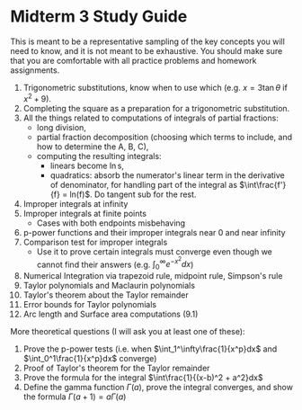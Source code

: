 # Midterm 3 Study Guide

This is meant to be a representative sampling of the key concepts you will need to know, and it is not meant to be exhaustive. You should make sure that you are comfortable with all practice problems and homework assignments.

1. Trigonometric substitutions, know when to use which (e.g. $x = 3\tan\theta$ if $x^2+9$).
2. Completing the square as a preparation for a trigonometric substitution.
3. All the things related to computations of integrals of partial fractions:
    - long division,
    - partial fraction decomposition (choosing which terms to include, and how to determine the A, B, C),
    - computing the resulting integrals:
        - linears become $\ln$s,
        - quadratics: absorb the numerator's linear term in the derivative of denominator, for handling part of the integral as $\int\frac{f'}{f} = ln(f)$. Do tangent sub for the rest.
4. Improper integrals at infinity
5. Improper integrals at finite points
    - Cases with both endpoints misbehaving
6. p-power functions and their improper integrals near 0 and near infinity
7. Comparison test for improper integrals
    - Use it to prove certain integrals must converge even though we cannot find their answers (e.g. $\int_0^\infty e^{-x^2}dx$)
8. Numerical Integration via trapezoid rule, midpoint rule, Simpson's rule
9. Taylor polynomials and Maclaurin polynomials
10. Taylor's theorem about the Taylor remainder
11. Error bounds for Taylor polynomials
12. Arc length and Surface area computations (9.1)


More theoretical questions (I will ask you at least one of these):

1. Prove the p-power tests (i.e. when $\int_1^\infty\frac{1}{x^p}dx$ and $\int_0^1\frac{1}{x^p}dx$ converge)
2. Proof of Taylor's theorem for the Taylor remainder
3. Prove the formula for the integral $\int\frac{1}{(x-b)^2 + a^2}dx$
4. Define the gamma function $\Gamma(a)$, prove the integral converges, and show the formula $\Gamma(a+1) = a\Gamma(a)$
